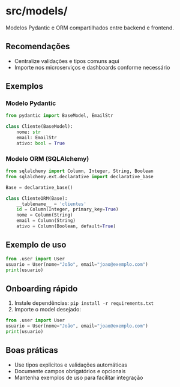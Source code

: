 # src/models/

Modelos Pydantic e ORM compartilhados entre backend e frontend.

## Recomendações

- Centralize validações e tipos comuns aqui
- Importe nos microserviços e dashboards conforme necessário

## Exemplos

### Modelo Pydantic

```python
from pydantic import BaseModel, EmailStr

class Cliente(BaseModel):
    nome: str
    email: EmailStr
    ativo: bool = True
```

### Modelo ORM (SQLAlchemy)

```python
from sqlalchemy import Column, Integer, String, Boolean
from sqlalchemy.ext.declarative import declarative_base

Base = declarative_base()

class ClienteORM(Base):
    __tablename__ = 'clientes'
    id = Column(Integer, primary_key=True)
    nome = Column(String)
    email = Column(String)
    ativo = Column(Boolean, default=True)
```

## Exemplo de uso

```python
from .user import User
usuario = User(nome="João", email="joao@exemplo.com")
print(usuario)
```

## Onboarding rápido

1. Instale dependências: `pip install -r requirements.txt`
2. Importe o model desejado:

```python
from .user import User
usuario = User(nome="João", email="joao@exemplo.com")
print(usuario)
```

## Boas práticas

- Use tipos explícitos e validações automáticas
- Documente campos obrigatórios e opcionais
- Mantenha exemplos de uso para facilitar integração
